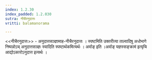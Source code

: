 ```yaml
---
index: 1.2.30
index_padded: 1.2.030
sutra: नीचैरनुदात्तः
vritti: balamanorama

---
```

<<नीचैरनुदात्तः>> - अनुदात्तसञ्ज्ञामाह-नीचैरनुदात्तः । स्पष्टमिति उक्तरीत्या ताल्वादिषु अधोभागे निष्पन्नोऽच् अनुदात्तसञ्ज्ञः स्यादिति स्पष्टार्थकमित्यर्थः । अर्वाङ् इति ।अर्वाङ् यज्ञस्सङ्क्राम॑ इत्यृचि आद्योऽकारोऽनुदात्त इत्यर्थः ।